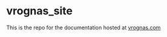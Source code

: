 # vrognas_site

This is the repo for the documentation hosted at [vrognas.com](https://vrognas.com/)
